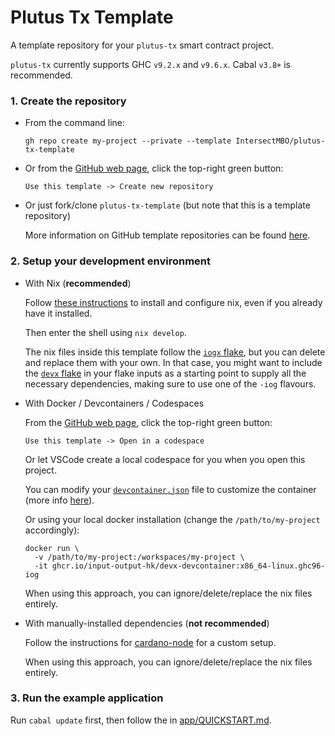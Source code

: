 # Plutus Tx Template

A template repository for your `plutus-tx` smart contract project.

`plutus-tx` currently supports GHC `v9.2.x` and `v9.6.x`. Cabal `v3.8+` is recommended.

### 1. Create the repository

- From the command line: 
  
  ```
  gh repo create my-project --private --template IntersectMBO/plutus-tx-template
  ```

- Or from the [GitHub web page](https://github.com/IntersectMBO/plutus-tx-template), click the top-right green button: 
  
  `Use this template -> Create new repository`

- Or just fork/clone `plutus-tx-template` (but note that this is a template repository)

  More information on GitHub template repositories can be found [here](https://docs.github.com/en/repositories/creating-and-managing-repositories/creating-a-repository-from-a-template).

### 2. Setup your development environment

- With Nix (**recommended**)
  
  Follow [these instructions](https://github.com/input-output-hk/cardano-node-wiki/blob/main/docs/getting-started/install.md) to install and configure nix, even if you already have it installed.

  Then enter the shell using `nix develop`.  

  The nix files inside this template follow the [`iogx` flake](https://github.com/input-output-hk/iogx), but you can delete and replace them with your own. In that case, you might want to include the [`devx` flake](https://github.com/input-output-hk/devx/issues) in your flake inputs as a starting point to supply all the necessary dependencies, making sure to use one of the `-iog` flavours.

- With Docker / Devcontainers / Codespaces
  
  From the [GitHub web page](https://github.com/IntersectMBO/plutus-tx-template), click the top-right green button: 
  
  `Use this template -> Open in a codespace`
  
  Or let VSCode create a local codespace for you when you open this project.

  You can modify your [`devcontainer.json`](./.devcontainer/devcontainer.json) file to customize the container (more info [here](https://github.com/input-output-hk/devx?tab=readme-ov-file#vscode-devcontainer--github-codespace-support)).
  
  Or using your local docker installation (change the `/path/to/my-project` accordingly):
  ```
  docker run \
    -v /path/to/my-project:/workspaces/my-project \
    -it ghcr.io/input-output-hk/devx-devcontainer:x86_64-linux.ghc96-iog 
  ```

  When using this approach, you can ignore/delete/replace the nix files entirely.

- With manually-installed dependencies (**not recommended**)

  Follow the instructions for [cardano-node](https://github.com/input-output-hk/cardano-node-wiki/blob/main/docs/getting-started/install.md) for a custom setup.

  When using this approach, you can ignore/delete/replace the nix files entirely.

### 3. Run the example application

Run `cabal update` first, then follow the in [app/QUICKSTART.md](./app/QUICKSTART.md).